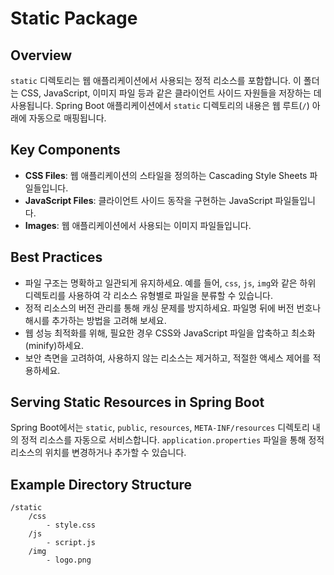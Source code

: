 # Static Package

## Overview
`static` 디렉토리는 웹 애플리케이션에서 사용되는 정적 리소스를 포함합니다. 이 폴더는 CSS, JavaScript, 이미지 파일 등과 같은 클라이언트 사이드 자원들을 저장하는 데 사용됩니다. Spring Boot 애플리케이션에서 `static` 디렉토리의 내용은 웹 루트(`/`) 아래에 자동으로 매핑됩니다.

## Key Components
- **CSS Files**: 웹 애플리케이션의 스타일을 정의하는 Cascading Style Sheets 파일들입니다.
- **JavaScript Files**: 클라이언트 사이드 동작을 구현하는 JavaScript 파일들입니다.
- **Images**: 웹 애플리케이션에서 사용되는 이미지 파일들입니다.

## Best Practices
- 파일 구조는 명확하고 일관되게 유지하세요. 예를 들어, `css`, `js`, `img`와 같은 하위 디렉토리를 사용하여 각 리소스 유형별로 파일을 분류할 수 있습니다.
- 정적 리소스의 버전 관리를 통해 캐싱 문제를 방지하세요. 파일명 뒤에 버전 번호나 해시를 추가하는 방법을 고려해 보세요.
- 웹 성능 최적화를 위해, 필요한 경우 CSS와 JavaScript 파일을 압축하고 최소화(minify)하세요.
- 보안 측면을 고려하여, 사용하지 않는 리소스는 제거하고, 적절한 액세스 제어를 적용하세요.

## Serving Static Resources in Spring Boot
Spring Boot에서는 `static`, `public`, `resources`, `META-INF/resources` 디렉토리 내의 정적 리소스를 자동으로 서비스합니다. `application.properties` 파일을 통해 정적 리소스의 위치를 변경하거나 추가할 수 있습니다.

## Example Directory Structure
```plaintext
/static
    /css
        - style.css
    /js
        - script.js
    /img
        - logo.png
